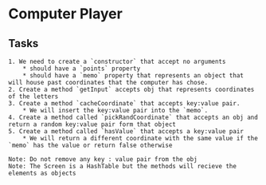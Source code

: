 # Computer Player

## Tasks
    1. We need to create a `constructor` that accept no arguments
        * should have a `points` property
        * should have a `memo` property that represents an object that will house past coordinates that the computer has chose.
    2. Create a method `getInput` accepts obj that represents coordinates of the letters
    3. Create a method `cacheCoordinate` that accepts key:value pair.
        * We will insert the key:value pair into the `memo`.
    4. Create a method called `pickRandCoordinate` that accepts an obj and return a random key:value pair form that object
    5. Create a method called `hasValue` that accepts a key:value pair
        * We will return a different coordinate with the same value if the `memo` has the value or return false otherwise

    Note: Do not remove any key : value pair from the obj
    Note: The Screen is a HashTable but the methods will recieve the elements as objects
